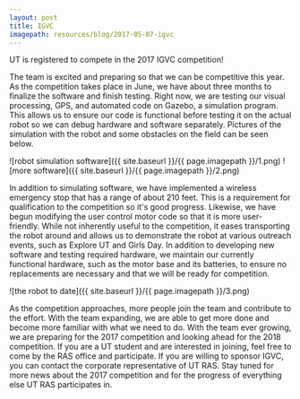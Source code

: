 ```yaml
---
layout: post
title: IGVC
imagepath: resources/blog/2017-05-07-igvc
---
```


UT is registered to compete in the 2017 IGVC competition!

The team is excited and preparing so that we can be competitive this year. As the competition takes place in June, we have about three months to finalize the software and finish testing. Right now, we are testing our visual processing, GPS, and automated code on Gazebo, a simulation program. This allows us to ensure our code is functional before testing it on the actual robot so we can debug hardware and software separately. Pictures of the simulation with the robot and some obstacles on the field can be seen below. 

![robot simulation software]({{ site.baseurl }}/{{ page.imagepath }}/1.png)
![more software]({{ site.baseurl }}/{{ page.imagepath }}/2.png)

In addition to simulating software, we have implemented a wireless emergency stop that has a range of about 210 feet. This is a requirement for qualification to the competition so it's good progress. Likewise, we have begun modifying the user control motor code so that it is more user-friendly. While not inherently useful to the competition, it eases transporting the robot around and allows us to demonstrate the robot at various outreach events, such as Explore UT and Girls Day. In addition to developing new software and testing required hardware, we maintain our currently functional hardware, such as the motor base and its batteries, to ensure no replacements are necessary and that we will be ready for competition.

![the robot to date]({{ site.baseurl }}/{{ page.imagepath }}/3.png)

As the competition approaches, more people join the team and contribute to the effort. With the team expanding, we are able to get more done and become more familiar with what we need to do. With the team ever growing, we are preparing for the 2017 competition and looking ahead for the 2018 competition. If you are a UT student and are interested in joining, feel free to come by the RAS office and participate. If you are willing to sponsor IGVC, you can contact the corporate representative of UT RAS. Stay tuned for more news about the 2017 competition and for the progress of everything else UT RAS participates in.

